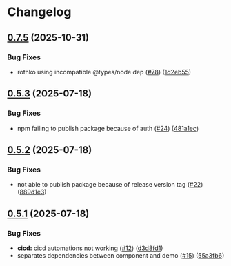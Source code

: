 # Changelog

## [0.7.5](https://github.com/this-oliver/rothko-js/compare/v0.7.4...v0.7.5) (2025-10-31)


### Bug Fixes

* rothko using incompatible @types/node dep ([#78](https://github.com/this-oliver/rothko-js/issues/78)) ([1d2eb55](https://github.com/this-oliver/rothko-js/commit/1d2eb5525d56e7736776fee89113a80adacd50e6))

## [0.5.3](https://github.com/this-oliver/rothko-js/compare/v0.5.2...v0.5.3) (2025-07-18)


### Bug Fixes

* npm failing to publish package because of auth ([#24](https://github.com/this-oliver/rothko-js/issues/24)) ([481a1ec](https://github.com/this-oliver/rothko-js/commit/481a1ec52d1ea9f93eafbd155a948eb6b1b68d3d))

## [0.5.2](https://github.com/this-oliver/rothko-js/compare/v0.5.1...v0.5.2) (2025-07-18)


### Bug Fixes

* not able to publish package because of release version tag ([#22](https://github.com/this-oliver/rothko-js/issues/22)) ([889d1e3](https://github.com/this-oliver/rothko-js/commit/889d1e33af125fc0e585e66018cbd07727e2c352))

## [0.5.1](https://github.com/this-oliver/rothko-js/compare/0.5.0...v0.5.1) (2025-07-18)


### Bug Fixes

* **cicd:** cicd automations not working ([#12](https://github.com/this-oliver/rothko-js/issues/12)) ([d3d8fd1](https://github.com/this-oliver/rothko-js/commit/d3d8fd1c412537a4bb69e2a97be7c836df71e482))
* separates dependencies between component and demo ([#15](https://github.com/this-oliver/rothko-js/issues/15)) ([55a3fb6](https://github.com/this-oliver/rothko-js/commit/55a3fb6d25ed4a5ca33468a535481daab7babe38))
